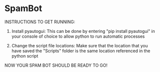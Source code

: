 # SpamBot

INSTRUCTIONS TO GET RUNNING:

1. Install pyautogui:
This can be done by entering "pip install pyautogui" in your console of choice to allow python to run automatic processes

2. Change the script file locations:
Make sure that the location that you have saved the "Scripts" folder is the same location referenced in the python script

NOW YOUR SPAM BOT SHOULD BE READY TO GO!
